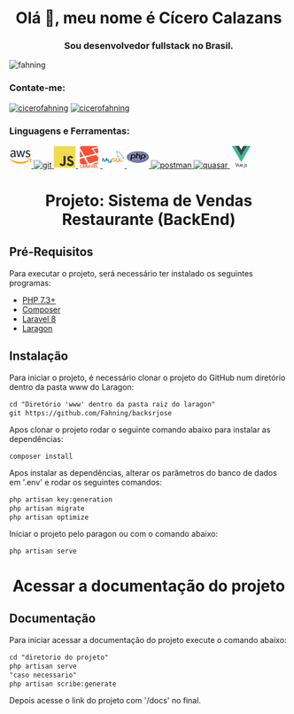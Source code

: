 <h1 align="center">Olá 👋, meu nome é Cícero Calazans</h1>
<h3 align="center">Sou desenvolvedor fullstack no Brasil.</h3>

<p align="left"> <img src="https://komarev.com/ghpvc/?username=fahning&label=Profile%20views&color=0e75b6&style=flat" alt="fahning" /> </p>

<h3 align="left">Contate-me:</h3>
<p align="left">
<a href="https://linkedin.com/in/cicerofahning" target="blank"><img align="center" src="https://cdn.jsdelivr.net/npm/simple-icons@3.0.1/icons/linkedin.svg" alt="cicerofahning" height="30" width="40" /></a>
<a href="https://fb.com/cicerofahning" target="blank"><img align="center" src="https://cdn.jsdelivr.net/npm/simple-icons@3.0.1/icons/facebook.svg" alt="cicerofahning" height="30" width="40" /></a>
</p>

<h3 align="left">Linguagens e Ferramentas:</h3>
<p align="left"> <a href="https://aws.amazon.com" target="_blank"> <img src="https://raw.githubusercontent.com/devicons/devicon/master/icons/amazonwebservices/amazonwebservices-original-wordmark.svg" alt="aws" width="40" height="40"/> </a> <a href="https://git-scm.com/" target="_blank"> <img src="https://www.vectorlogo.zone/logos/git-scm/git-scm-icon.svg" alt="git" width="40" height="40"/> </a> <a href="https://developer.mozilla.org/en-US/docs/Web/JavaScript" target="_blank"> <img src="https://raw.githubusercontent.com/devicons/devicon/master/icons/javascript/javascript-original.svg" alt="javascript" width="40" height="40"/> </a> <a href="https://laravel.com/" target="_blank"> <img src="https://raw.githubusercontent.com/devicons/devicon/master/icons/laravel/laravel-plain-wordmark.svg" alt="laravel" width="40" height="40"/> </a> <a href="https://www.mysql.com/" target="_blank"> <img src="https://raw.githubusercontent.com/devicons/devicon/master/icons/mysql/mysql-original-wordmark.svg" alt="mysql" width="40" height="40"/> </a> <a href="https://www.php.net" target="_blank"> <img src="https://raw.githubusercontent.com/devicons/devicon/master/icons/php/php-original.svg" alt="php" width="40" height="40"/> </a> <a href="https://postman.com" target="_blank"> <img src="https://www.vectorlogo.zone/logos/getpostman/getpostman-icon.svg" alt="postman" width="40" height="40"/> </a> <a href="https://quasar.dev/" target="_blank"> <img src="https://cdn.quasar.dev/logo/svg/quasar-logo.svg" alt="quasar" width="40" height="40"/> </a> <a href="https://vuejs.org/" target="_blank"> <img src="https://raw.githubusercontent.com/devicons/devicon/master/icons/vuejs/vuejs-original-wordmark.svg" alt="vuejs" width="40" height="40"/> </a> </p>

<h1 align="center">Projeto: Sistema de Vendas Restaurante (BackEnd)</h1>


## Pré-Requisitos

Para executar o projeto, será necessário ter instalado os seguintes programas:

- [PHP 7.3+](https://www.php.net/downloads.php#v7.3.27)
- [Composer ](https://getcomposer.org/download/)
- [Laravel 8](https://laravel.com/docs/8.x/installation)
- [Laragon](https://laragon.org/download/index.html)


## Instalação

Para iniciar o projeto, é necessário clonar o projeto do GitHub num diretório dentro da pasta www do Laragon:

```shell
cd "Diretório 'www' dentro da pasta raiz do laragon"
git https://github.com/Fahning/backsrjose
```

Apos clonar o projeto rodar o seguinte comando abaixo para instalar as dependências:

```shell
composer install
```

Apos instalar as dependências, alterar os parâmetros do banco de dados em '.env' e rodar os seguintes comandos:

```shell
php artisan key:generation
php artisan migrate
php artisan optimize
```
Iniciar o projeto pelo paragon ou com o comando abaixo:
```shell
php artisan serve
```


<h1 align="center">Acessar a documentação do projeto</h1>

## Documentação

Para iniciar acessar a documentação do projeto execute o comando abaixo:

```shell
cd "diretorio do projeto"
php artisan serve
"caso necessario"
php artisan scribe:generate
```

Depois acesse o link do projeto com '/docs' no final.
